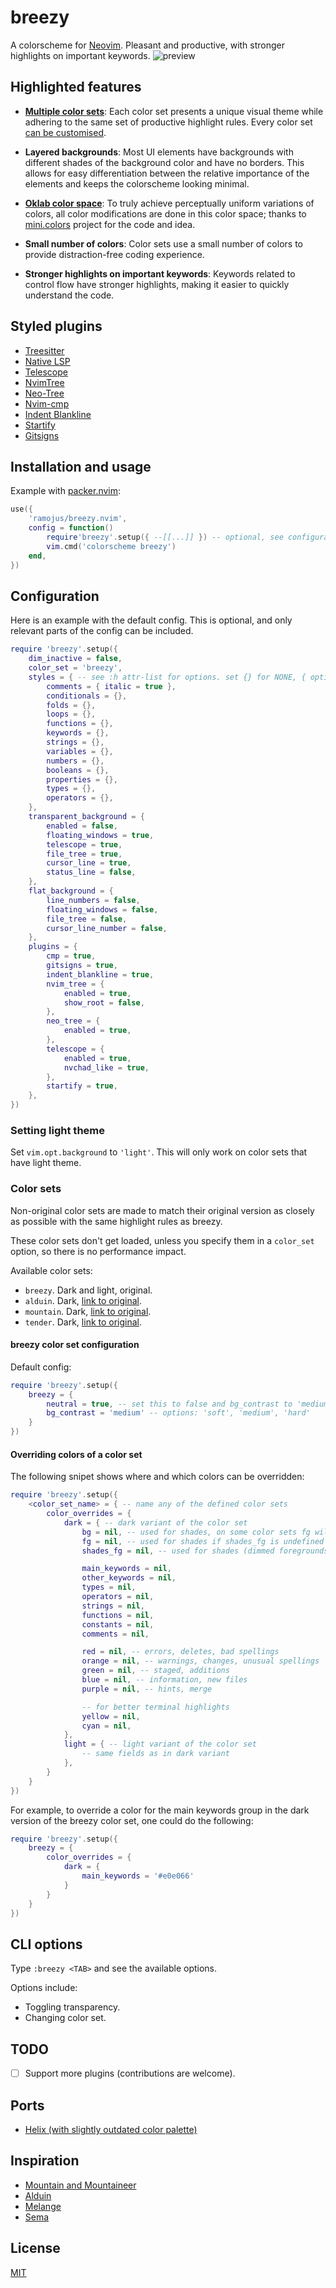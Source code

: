 <!-- panvimdoc-ignore-start -->
# breezy
A colorscheme for [Neovim](https://github.com/neovim/neovim). Pleasant and productive, with stronger highlights on important keywords.
![preview](https://github.com/ramojus/breezy.nvim/assets/41536253/a4b01a46-6ec9-408a-9c2f-08995c53155a)

## Highlighted features
- [**Multiple color sets**](#color-sets): Each color set presents a unique visual theme while adhering to the same set of productive highlight rules. Every color set [can be customised](#overriding-colors-of-a-color-set).

- **Layered backgrounds**: Most UI elements have backgrounds with different shades of the background color and have no borders. This allows for easy differentiation between the relative importance of the elements and keeps the colorscheme looking minimal.

- [**Oklab color space**](https://bottosson.github.io/posts/oklab/): To truly achieve perceptually uniform variations of colors, all color modifications are done in this color space; thanks to [mini.colors](https://github.com/echasnovski/mini.colors) project for the code and idea.

- **Small number of colors**: Color sets use a small number of colors to provide distraction-free coding experience.

- **Stronger highlights on important keywords**: Keywords related to control flow have stronger highlights, making it easier to quickly understand the code.

<!-- panvimdoc-ignore-end -->
## Styled plugins
- [Treesitter](https://github.com/nvim-treesitter/nvim-treesitter)
- [Native LSP](https://github.com/neovim/nvim-lspconfig)
- [Telescope](https://github.com/nvim-telescope/telescope.nvim)
- [NvimTree](https://github.com/kyazdani42/nvim-tree.lua)
- [Neo-Tree](https://github.com/nvim-neo-tree/neo-tree.nvim)
- [Nvim-cmp](https://github.com/hrsh7th/nvim-cmp)
- [Indent Blankline](https://github.com/lukas-reineke/indent-blankline.nvim)
- [Startify](https://github.com/mhinz/vim-startify)
- [Gitsigns](https://github.com/lewis6991/gitsigns.nvim)

## Installation and usage
Example with [packer.nvim](https://github.com/wbthomason/packer.nvim):
```lua
use({
    'ramojus/breezy.nvim',
    config = function()
        require'breezy'.setup({ --[[...]] }) -- optional, see configuration section.
        vim.cmd('colorscheme breezy')
    end,
})
```

## Configuration
Here is an example with the default config. This is optional, and only relevant parts of the config can be included.

```lua
require 'breezy'.setup({
    dim_inactive = false,
    color_set = 'breezy',
    styles = { -- see :h attr-list for options. set {} for NONE, { option = true } for option
        comments = { italic = true },
        conditionals = {},
        folds = {},
        loops = {},
        functions = {},
        keywords = {},
        strings = {},
        variables = {},
        numbers = {},
        booleans = {},
        properties = {},
        types = {},
        operators = {},
    },
    transparent_background = {
        enabled = false,
        floating_windows = true,
        telescope = true,
        file_tree = true,
        cursor_line = true,
        status_line = false,
    },
    flat_background = {
        line_numbers = false,
        floating_windows = false,
        file_tree = false,
        cursor_line_number = false,
    },
    plugins = {
        cmp = true,
        gitsigns = true,
        indent_blankline = true,
        nvim_tree = {
            enabled = true,
            show_root = false,
        },
        neo_tree = {
            enabled = true,
        },
        telescope = {
            enabled = true,
            nvchad_like = true,
        },
        startify = true,
    },
})
```

### Setting light theme
Set `vim.opt.background` to `'light'`. This will only work on color sets that have light theme.

### Color sets
Non-original color sets are made to match their original version as closely as possible with the same highlight rules as breezy.

These color sets don't get loaded, unless you specify them in a `color_set` option, so there is no performance impact.

Available color sets:
- `breezy`. Dark and light, original.
- `alduin`. Dark, [link to original](https://github.com/alessandroyorba/alduin).
- `mountain`. Dark, [link to original](https://github.com/mountain-theme/mountain).
- `tender`. Dark, [link to original](https://github.com/jacoborus/tender.vim).

#### breezy color set configuration
Default config:

```lua
require 'breezy'.setup({
    breezy = {
        neutral = true, -- set this to false and bg_contrast to 'medium' for original breezy (then it was called meliora theme)
        bg_contrast = 'medium' -- options: 'soft', 'medium', 'hard'
    }
})
```

#### Overriding colors of a color set
The following snipet shows where and which colors can be overridden:

```lua
require 'breezy'.setup({
    <color_set_name> = { -- name any of the defined color sets
        color_overrides = {
            dark = { -- dark variant of the color set
                bg = nil, -- used for shades, on some color sets fg will be derived from this
                fg = nil, -- used for shades if shades_fg is undefined
                shades_fg = nil, -- used for shades (dimmed foregrounds)

                main_keywords = nil,
                other_keywords = nil,
                types = nil,
                operators = nil,
                strings = nil,
                functions = nil,
                constants = nil,
                comments = nil,

                red = nil, -- errors, deletes, bad spellings
                orange = nil, -- warnings, changes, unusual spellings
                green = nil, -- staged, additions
                blue = nil, -- information, new files
                purple = nil, -- hints, merge

                -- for better terminal highlights
                yellow = nil,
                cyan = nil,
            },
            light = { -- light variant of the color set
                -- same fields as in dark variant
            },
        }
    }
})
```

For example, to override a color for the main keywords group in the dark version of the breezy color set, one could do the following:

```lua
require 'breezy'.setup({
    breezy = {
        color_overrides = {
            dark = {
                main_keywords = '#e0e066'
            }
        }
    }
})
```

## CLI options
Type `:breezy <TAB>` and see the available options.

Options include:
- Toggling transparency.
- Changing color set.

## TODO
- [ ] Support more plugins (contributions are welcome).

## Ports
- [Helix (with slightly outdated color palette)](https://github.com/helix-editor/helix/wiki/Themes#meliora)

## Inspiration
- [Mountain and Mountaineer](https://github.com/mountain-theme/mountain)
- [Alduin](https://github.com/alessandroyorba/alduin)
- [Melange](https://github.com/savq/melange)
- [Sema](https://github.com/arzg/sema)

<!-- panvimdoc-ignore-start -->
## License
[MIT](./LICENSE)
<!-- panvimdoc-ignore-end -->
